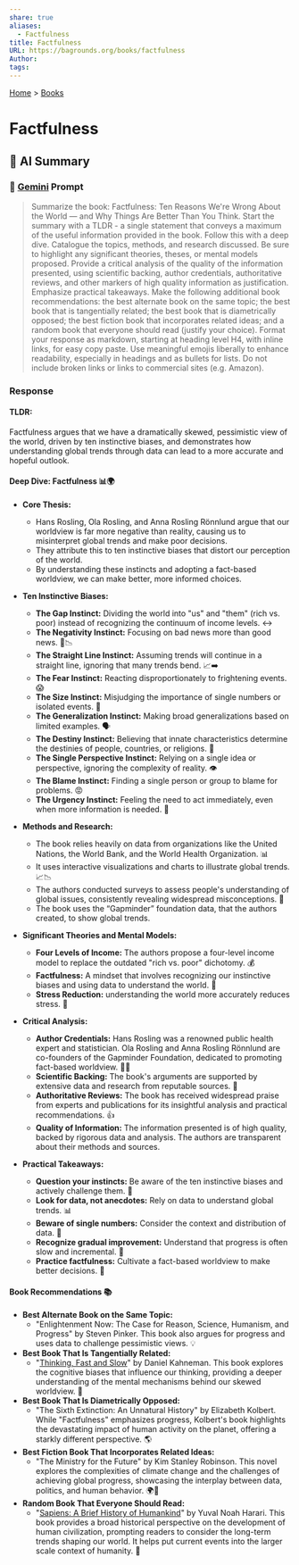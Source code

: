 ```yaml
---
share: true
aliases:
  - Factfulness
title: Factfulness
URL: https://bagrounds.org/books/factfulness
Author: 
tags: 
---
```

[Home](../index.md) > [Books](./index.md)  
# Factfulness  
## 🤖 AI Summary  
### 💬 [Gemini](https://gemini.google.com) Prompt  
> Summarize the book: Factfulness: Ten Reasons We're Wrong About the World — and Why Things Are Better Than You Think. Start the summary with a TLDR - a single statement that conveys a maximum of the useful information provided in the book. Follow this with a deep dive. Catalogue the topics, methods, and research discussed. Be sure to highlight any significant theories, theses, or mental models proposed. Provide a critical analysis of the quality of the information presented, using scientific backing, author credentials, authoritative reviews, and other markers of high quality information as justification. Emphasize practical takeaways. Make the following additional book recommendations: the best alternate book on the same topic; the best book that is tangentially related; the best book that is diametrically opposed; the best fiction book that incorporates related ideas; and a random book that everyone should read (justify your choice). Format your response as markdown, starting at heading level H4, with inline links, for easy copy paste. Use meaningful emojis liberally to enhance readability, especially in headings and as bullets for lists. Do not include broken links or links to commercial sites (e.g. Amazon).  
  
### Response  
#### **TLDR:**  
Factfulness argues that we have a dramatically skewed, pessimistic view of the world, driven by ten instinctive biases, and demonstrates how understanding global trends through data can lead to a more accurate and hopeful outlook.  
  
#### **Deep Dive: Factfulness 📊🌍**  
* **Core Thesis:**  
    * Hans Rosling, Ola Rosling, and Anna Rosling Rönnlund argue that our worldview is far more negative than reality, causing us to misinterpret global trends and make poor decisions.  
    * They attribute this to ten instinctive biases that distort our perception of the world.  
    * By understanding these instincts and adopting a fact-based worldview, we can make better, more informed choices.  
  
* **Ten Instinctive Biases:**  
    * **The Gap Instinct:** Dividing the world into "us" and "them" (rich vs. poor) instead of recognizing the continuum of income levels. ↔️  
    * **The Negativity Instinct:** Focusing on bad news more than good news. 📰📉  
    * **The Straight Line Instinct:** Assuming trends will continue in a straight line, ignoring that many trends bend. 📈➡️  
    * **The Fear Instinct:** Reacting disproportionately to frightening events. 😱  
    * **The Size Instinct:** Misjudging the importance of single numbers or isolated events. 🔢  
    * **The Generalization Instinct:** Making broad generalizations based on limited examples. 🗣️  
    * **The Destiny Instinct:** Believing that innate characteristics determine the destinies of people, countries, or religions. 🔮  
    * **The Single Perspective Instinct:** Relying on a single idea or perspective, ignoring the complexity of reality. 👁️  
    * **The Blame Instinct:** Finding a single person or group to blame for problems. 😡  
    * **The Urgency Instinct:** Feeling the need to act immediately, even when more information is needed. 🚨  
  
* **Methods and Research:**  
    * The book relies heavily on data from organizations like the United Nations, the World Bank, and the World Health Organization. 📊  
    * It uses interactive visualizations and charts to illustrate global trends. 📈📉  
    * The authors conducted surveys to assess people's understanding of global issues, consistently revealing widespread misconceptions. 📝  
    * The book uses the “Gapminder” foundation data, that the authors created, to show global trends.  
  
* **Significant Theories and Mental Models:**  
    * **Four Levels of Income:** The authors propose a four-level income model to replace the outdated "rich vs. poor" dichotomy. 💰  
    * **Factfulness:** A mindset that involves recognizing our instinctive biases and using data to understand the world. 🧠  
    * **Stress Reduction:** understanding the world more accurately reduces stress. 🧘  
  
* **Critical Analysis:**  
    * **Author Credentials:** Hans Rosling was a renowned public health expert and statistician. Ola Rosling and Anna Rosling Rönnlund are co-founders of the Gapminder Foundation, dedicated to promoting fact-based worldview. 🧑‍⚕️  
    * **Scientific Backing:** The book's arguments are supported by extensive data and research from reputable sources. 🔬  
    * **Authoritative Reviews:** The book has received widespread praise from experts and publications for its insightful analysis and practical recommendations. 👍  
    * **Quality of Information:** The information presented is of high quality, backed by rigorous data and analysis. The authors are transparent about their methods and sources.  
  
* **Practical Takeaways:**  
    * **Question your instincts:** Be aware of the ten instinctive biases and actively challenge them. 🤔  
    * **Look for data, not anecdotes:** Rely on data to understand global trends. 📊  
    * **Beware of single numbers:** Consider the context and distribution of data. 🔢  
    * **Recognize gradual improvement:** Understand that progress is often slow and incremental. 🐢  
    * **Practice factfulness:** Cultivate a fact-based worldview to make better decisions. 🧠  
  
#### **Book Recommendations 📚**  
* **Best Alternate Book on the Same Topic:**  
    * "Enlightenment Now: The Case for Reason, Science, Humanism, and Progress" by Steven Pinker. This book also argues for progress and uses data to challenge pessimistic views. 💡  
* **Best Book That Is Tangentially Related:**  
    * "[Thinking, Fast and Slow](./thinking-fast-and-slow.md)" by Daniel Kahneman. This book explores the cognitive biases that influence our thinking, providing a deeper understanding of the mental mechanisms behind our skewed worldview. 🧠  
* **Best Book That Is Diametrically Opposed:**  
    * "The Sixth Extinction: An Unnatural History" by Elizabeth Kolbert. While "Factfulness" emphasizes progress, Kolbert's book highlights the devastating impact of human activity on the planet, offering a starkly different perspective. 🌎  
* **Best Fiction Book That Incorporates Related Ideas:**  
    * "The Ministry for the Future" by Kim Stanley Robinson. This novel explores the complexities of climate change and the challenges of achieving global progress, showcasing the interplay between data, politics, and human behavior. 🌍📖  
* **Random Book That Everyone Should Read:**  
    * "[Sapiens: A Brief History of Humankind](./sapiens-a-brief-history-of-humankind.md)" by Yuval Noah Harari. This book provides a broad historical perspective on the development of human civilization, prompting readers to consider the long-term trends shaping our world. It helps put current events into the larger scale context of humanity. 📜  
